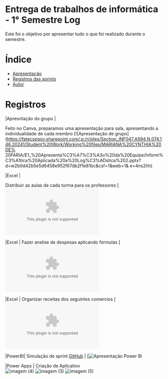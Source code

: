 # Entrega de trabalhos de informática - 1° Semestre Log

Este foi o objetivo por apresentar tudo o que foi realizado durante o semestre.

# Índice
* [Apresentação](#apresentação)
* [Registros das sprints](#registros)
* [Autor](#autor)


# Registros
|Apresntação do grupo | 

Feito no Canva, preparamos uma apresentação para sala, apresentando a individualidade de cada membro
[![Apresentação de grupo](https://fatecspgov.sharepoint.com/:p:/r/sites/Section_INF047.A994.N.074.146.20241/Student%20Work/Working%20files/MARIANA%20CYNTHIA%20DE% 20FARIA/E1_%20Apresenta%C3%A7%C3%A3o%20da%20Equipe/Inform%C3%A1tica%20Aplicada%20a%20Log%C3%ADstica%202.pptx?d=w2b0d42b5e5d6458e952f67db2f1e81bc&csf=1&web=1& e=4ns2hh)

|Excel | 

Distribuir as aulas de cada turma para os professores
[![Carga horária dos professores](https://fatecspgov-my.sharepoint.com/:x:/r/personal/bianca_trevisan_fatec_sp_gov_br/Documents/Attachments/HORARIO_dinamica%2001.xlsx?d=w872f3983e2e443f8a3305fe705a96ffc&csf=1&web=1&e=pZjIEd)

|Excel | 
Fazer analise de despesas aplicando formulas 
[![Finanças](https://fatecspgov-my.sharepoint.com/:x:/r/personal/bianca_trevisan_fatec_sp_gov_br/Documents/Pasta.xlsx?d=w5a583b83650b4acca148910994d388a9&csf=1&web=1&e=1TgDNE)

|Excel | 
Organizar receitas dos seguintes comercios
[![Receitas](https://fatecspgov-my.sharepoint.com/:x:/r/personal/bianca_trevisan_fatec_sp_gov_br/Documents/Attachments/Atividade%20de%20informatia.xlsx?d=w9f865f00de054fc980ed2142aa21b048&csf=1&web=1&e=AnchIn&nav=MTVfezAwMDAwMDAwLTAwMDEtMDAwMC0wMTAwLTAwMDAwMDAwMDAwMH0)


|PowerBI|
Simulação de sprint 
[GitHub](https://github.com/BiaTrevisan/Power-Bi_Modelo) |
[![Apresentação Power Bi](https://apps.powerapps.com/play/e/default-cf72e2bd-7a2b-4783-bdeb-39d57b07f76f/a/dcf47b5a-fa0b-41a8-84be-7aa6275807e0?tenantId=cf72e2bd-7a2b-4783-bdeb-39d57b07f76f&source=sharebutton&sourcetime=1716514291782)

|Power Apps |
Criação de Aplicativo  
![imagem (4)](https://github.com/BiaTrevisan/Entrega_Inf/assets/163362315/270e22ad-850d-4808-b3c2-a6a0b53de5ee)
![imagem (3)](https://github.com/BiaTrevisan/Entrega_Inf/assets/163362315/4bc85145-0189-409e-9d15-91fed9dd1e14)
![imagem (5)](https://github.com/BiaTrevisan/Entrega_Inf/assets/163362315/ba38aece-30e0-48d2-b2a7-62735fc20a2c)

